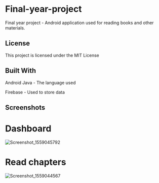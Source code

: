 # Final-year-project

Final year project - Android application used for reading books and other materials.

## License
This project is licensed under the MIT License

## Built With
Android Java - The language used

Firebase - Used to store data

## Screenshots

# Dashboard

![Screenshot_1559045792](https://user-images.githubusercontent.com/24418548/58477191-e1f4f180-814a-11e9-875b-358db56c3caa.png)

# Read chapters

![Screenshot_1559044567](https://user-images.githubusercontent.com/24418548/58476686-6a729280-8149-11e9-8b95-72644bed2aca.png)
